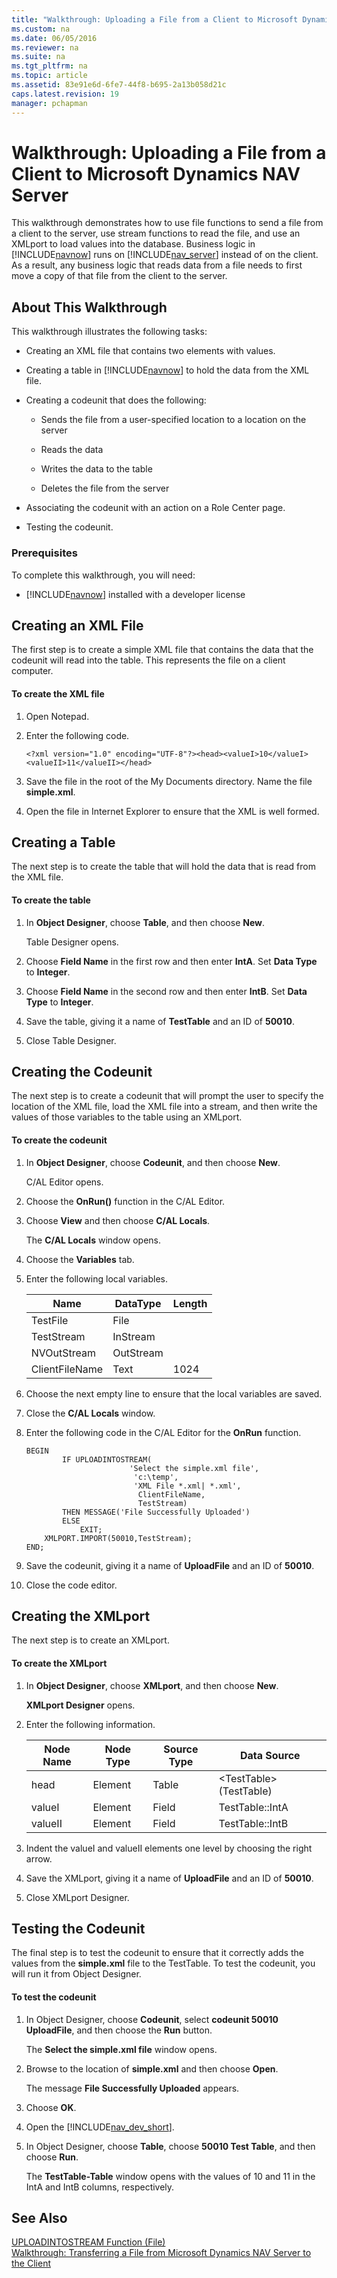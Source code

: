 ```yaml
---
title: "Walkthrough: Uploading a File from a Client to Microsoft Dynamics NAV Server"
ms.custom: na
ms.date: 06/05/2016
ms.reviewer: na
ms.suite: na
ms.tgt_pltfrm: na
ms.topic: article
ms.assetid: 83e91e6d-6fe7-44f8-b695-2a13b058d21c
caps.latest.revision: 19
manager: pchapman
---
```

# Walkthrough: Uploading a File from a Client to Microsoft Dynamics NAV Server
This walkthrough demonstrates how to use file functions to send a file from a client to the server, use stream functions to read the file, and use an XMLport to load values into the database. Business logic in [!INCLUDE[navnow](includes/navnow_md.md)] runs on [!INCLUDE[nav_server](includes/nav_server_md.md)] instead of on the client. As a result, any business logic that reads data from a file needs to first move a copy of that file from the client to the server.  
  
## About This Walkthrough  
 This walkthrough illustrates the following tasks:  
  
-   Creating an XML file that contains two elements with values.  
  
-   Creating a table in [!INCLUDE[navnow](includes/navnow_md.md)] to hold the data from the XML file.  
  
-   Creating a codeunit that does the following:  
  
    -   Sends the file from a user\-specified location to a location on the server  
  
    -   Reads the data  
  
    -   Writes the data to the table  
  
    -   Deletes the file from the server  
  
-   Associating the codeunit with an action on a Role Center page.  
  
-   Testing the codeunit.  
  
### Prerequisites  
 To complete this walkthrough, you will need:  
  
-   [!INCLUDE[navnow](includes/navnow_md.md)] installed with a developer license  
  
## Creating an XML File  
 The first step is to create a simple XML file that contains the data that the codeunit will read into the table. This represents the file on a client computer.  
  
#### To create the XML file  
  
1.  Open Notepad.  
  
2.  Enter the following code.  
  
    ```  
    <?xml version="1.0" encoding="UTF-8"?><head><valueI>10</valueI><valueII>11</valueII></head>  
    ```  
  
3.  Save the file in the root of the My Documents directory. Name the file **simple.xml**.  
  
4.  Open the file in Internet Explorer to ensure that the XML is well formed.  
  
## Creating a Table  
 The next step is to create the table that will hold the data that is read from the XML file.  
  
#### To create the table  
  
1.  In **Object Designer**, choose **Table**, and then choose **New**.  
  
     Table Designer opens.  
  
2.  Choose **Field Name** in the first row and then enter **IntA**. Set **Data Type** to **Integer**.  
  
3.  Choose **Field Name** in the second row and then enter **IntB**. Set **Data Type** to **Integer**.  
  
4.  Save the table, giving it a name of **TestTable** and an ID of **50010**.  
  
5.  Close Table Designer.  
  
## Creating the Codeunit  
 The next step is to create a codeunit that will prompt the user to specify the location of the XML file, load the XML file into a stream, and then write the values of those variables to the table using an XMLport.  
  
#### To create the codeunit  
  
1.  In **Object Designer**, choose **Codeunit**, and then choose **New**.  
  
     C\/AL Editor opens.  
  
2.  Choose the **OnRun\(\)** function in the C\/AL Editor.  
  
3.  Choose **View** and then choose **C\/AL Locals**.  
  
     The **C\/AL Locals** window opens.  
  
4.  Choose the **Variables** tab.  
  
5.  Enter the following local variables.  
  
    |Name|DataType|Length|  
    |----------|--------------|------------|  
    |TestFile|File||  
    |TestStream|InStream||  
    |NVOutStream|OutStream||  
    |ClientFileName|Text|1024|  
  
6.  Choose the next empty line to ensure that the local variables are saved.  
  
7.  Close the **C\/AL Locals** window.  
  
8.  Enter the following code in the C\/AL Editor for the **OnRun** function.  
  
    ```  
    BEGIN  
            IF UPLOADINTOSTREAM(  
                           'Select the simple.xml file',  
                            'c:\temp',  
                            'XML File *.xml| *.xml',  
                             ClientFileName,  
                             TestStream)  
            THEN MESSAGE('File Successfully Uploaded')  
            ELSE  
                EXIT;  
        XMLPORT.IMPORT(50010,TestStream);  
    END;  
    ```  
  
9. Save the codeunit, giving it a name of **UploadFile** and an ID of **50010**.  
  
10. Close the code editor.  
  
## Creating the XMLport  
 The next step is to create an XMLport.  
  
#### To create the XMLport  
  
1.  In **Object Designer**, choose **XMLport**, and then choose **New**.  
  
     **XMLport Designer** opens.  
  
2.  Enter the following information.  
  
    |Node Name|Node Type|Source Type|Data Source|  
    |---------------|---------------|-----------------|-----------------|  
    |head|Element|Table|\<TestTable\>\(TestTable\)|  
    |valueI|Element|Field|TestTable::IntA|  
    |valueII|Element|Field|TestTable::IntB|  
  
3.  Indent the  valueI and valueII elements one level by choosing the right arrow.  
  
4.  Save the XMLport, giving it a name of **UploadFile** and an ID of **50010**.  
  
5.  Close XMLport Designer.  
  
## Testing the Codeunit  
 The final step is to test the codeunit to ensure that it correctly adds the values from the **simple.xml** file to the TestTable. To test the codeunit, you will run it from Object Designer.  
  
#### To test the codeunit  
  
1.  In Object Designer, choose **Codeunit**, select **codeunit 50010 UploadFile**, and then choose the **Run** button.  
  
     The **Select the simple.xml file** window opens.  
  
2.  Browse to the location of **simple.xml** and then choose **Open**.  
  
     The message **File Successfully Uploaded** appears.  
  
3.  Choose **OK**.  
  
4.  Open the [!INCLUDE[nav_dev_short](includes/nav_dev_short_md.md)].  
  
5.  In Object Designer, choose **Table**, choose **50010 Test Table**, and then choose **Run**.  
  
     The **TestTable\-Table** window opens with the values of 10 and 11 in the IntA and IntB columns, respectively.  
  
## See Also  
 [UPLOADINTOSTREAM Function \(File\)](UPLOADINTOSTREAM-Function--File-.md)   
 [Walkthrough: Transferring a File from Microsoft Dynamics NAV Server to the Client](../Topic/Walkthrough:%20Transferring%20a%20File%20from%20Microsoft%20Dynamics%20NAV%20Server%20to%20the%20Client.md)